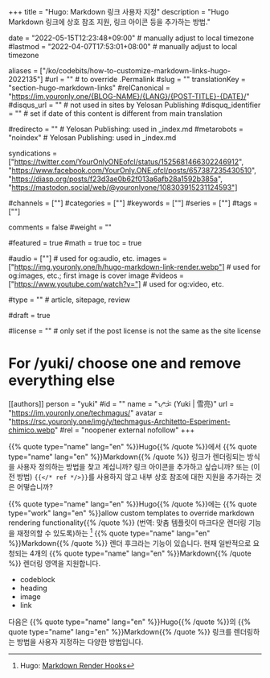 +++
title = "Hugo: Markdown 링크 사용자 지정"
description = "Hugo Markdown 링크에 상호 참조 지원, 링크 아이콘 등을 추가하는 방법."

date = "2022-05-15T12:23:48+09:00"                           # manually adjust to local timezone
#lastmod = "2022-04-07T17:53:01+08:00"                        # manually adjust to local timezone

aliases = ["/ko/codebits/how-to-customize-markdown-links-hugo-2022135"]
#url = ""                            # to override .Permalink
#slug = ""
translationKey = "section-hugo-markdown-links"
#relCanonical = "https://im.youronly.one/{BLOG-NAME}/{LANG}/{POST-TITLE}-{DATE}/"
#disqus_url = ""                     # not used in sites by Yelosan Publishing
#disquq_identifier = ""              # set if date of this content is different from main translation

#redirecto = ""                      # Yelosan Publishing: used in _index.md
#metarobots = "noindex"              # Yelosan Publishing: used in _index.md

syndications = ["https://twitter.com/YourOnlyONEofcl/status/1525681466302246912", "https://www.facebook.com/YourOnly.ONE.ofcl/posts/657387235430510", "https://diasp.org/posts/f23d3ae0b62f013a6afb28a1592b385a", "https://mastodon.social/web/@youronlyone/108303915231124593"]

#channels = [""]
#categories = [""]
#keywords = [""]
#series = [""]
#tags = [""]

comments = false
#weight = ""

#featured = true
#math = true
toc = true

#audio = [""]                        # used for og:audio, etc.
images = ["https://img.youronly.one/h/hugo-markdown-link-render.webp"]                 # used for og:images, etc.; first image is cover image
#videos = ["https://www.youtube.com/watch?v="]                       # used for og:video, etc.

#type = ""                           # article, sitepage, review

#draft = true

#license = ""                        # only set if the post license is not the same as the site license

# For /yuki/ choose one and remove everything else
[[authors]]
  person = "yuki"
  #id = ""
  name = "ᜌᜓᜃᜒ (Yuki | 雪亮)"
  url = "https://im.youronly.one/techmagus/"
  avatar = "https://rsc.youronly.one/img/y/techmagus-Architetto-Esperiment-chimico.webp"
  #rel = "noopener external nofollow"
+++

{{% quote type="name" lang="en" %}}Hugo{{% /quote %}}에서 {{% quote type="name" lang="en" %}}Markdown{{% /quote %}} 링크가 렌더링되는 방식을 사용자 정의하는 방법을 찾고 계십니까? 링크 아이콘을 추가하고 싶습니까? 또는 (이전 방법) `{{</* ref */>}}`를 사용하지 않고 내부 상호 참조에 대한 지원을 추가하는 것은 어떻습니까?

{{% quote type="name" lang="en" %}}Hugo{{% /quote %}}에는 {{% quote type="work" lang="en" %}}allow custom templates to override markdown rendering functionality{{% /quote %}} (번역: 맞춤 템플릿이 마크다운 렌더링 기능을 재정의할 수 있도록)하는 [^hugo-markdown-render-hooks] {{% quote type="name" lang="en" %}}Markdown{{% /quote %}} 렌더 후크라는 기능이 있습니다. 현재 일반적으로 요청되는 4개의 {{% quote type="name" lang="en" %}}Markdown{{% /quote %}} 렌더링 영역을 지원합니다.

- codeblock
- heading
- image
- link

다음은 {{% quote type="name" lang="en" %}}Hugo{{% /quote %}}의 {{% quote type="name" lang="en" %}}Markdown{{% /quote %}} 링크를 렌더링하는 방법을 사용자 지정하는 다양한 방법입니다.

[^hugo-markdown-render-hooks]: Hugo: [Markdown Render Hooks](https://gohugo.io/templates/render-hooks/ "Hugo: Markdown Render Hooks")
